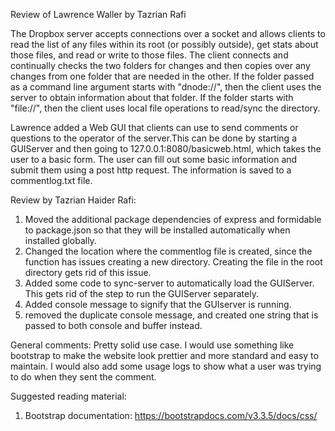 Review of Lawrence Waller by Tazrian Rafi

The Dropbox server accepts connections over a socket and allows clients to read the list of any files within its root (or possibly outside), get stats about those files, and read or write to those files. The client connects and continually checks the two folders for changes and then copies over any changes from one folder that are needed in the other. If the folder passed as a command line argument starts with "dnode://", then the client uses the server to obtain information about that folder. If the folder starts with "file://", then the client uses local file operations to read/sync the directory.

Lawrence added a Web GUI that clients can use to send comments or questions to the operator of the server.This can be done by starting a GUIServer and then going to 127.0.0.1:8080/basicweb.html, which takes the user to a basic form. The user can fill out some basic information and submit them using a post http request. The information is saved to a commentlog.txt file. 


Review by Tazrian Haider Rafi:
1. Moved the additional package dependencies of express and formidable to package.json so that they will be installed automatically when installed globally.
2. Changed the location where the commentlog file is created, since the function has issues creating a new directory. Creating the file in the root directory gets rid of this issue.
3. Added some code to sync-server to automatically load the GUIServer. This gets rid of the step to run the GUIServer separately.
4. Added console message to signify that the GUIserver is running.
5. removed the duplicate console message, and created one string that is passed to both console and buffer instead.

General comments:
Pretty solid use case. I would use something like bootstrap to make the website look prettier and more standard and easy to maintain. I would also add some usage logs to show what a user was trying to do when they sent the comment.

Suggested reading material:
1. Bootstrap documentation: https://bootstrapdocs.com/v3.3.5/docs/css/
